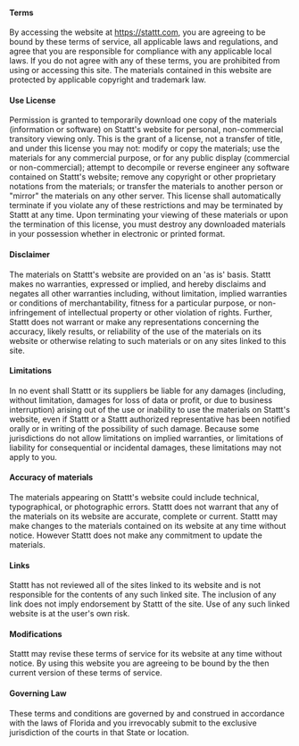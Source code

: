 #### Terms

By accessing the website at https://stattt.com, you are agreeing to be bound by these terms of service, all applicable laws and regulations, and agree that you are responsible for compliance with any applicable local laws. If you do not agree with any of these terms, you are prohibited from using or accessing this site. The materials contained in this website are protected by applicable copyright and trademark law.

#### Use License

Permission is granted to temporarily download one copy of the materials (information or software) on Stattt's website for personal, non-commercial transitory viewing only. This is the grant of a license, not a transfer of title, and under this license you may not:
modify or copy the materials;
use the materials for any commercial purpose, or for any public display (commercial or non-commercial);
attempt to decompile or reverse engineer any software contained on Stattt's website;
remove any copyright or other proprietary notations from the materials; or
transfer the materials to another person or "mirror" the materials on any other server.
This license shall automatically terminate if you violate any of these restrictions and may be terminated by Stattt at any time. Upon terminating your viewing of these materials or upon the termination of this license, you must destroy any downloaded materials in your possession whether in electronic or printed format.

#### Disclaimer

The materials on Stattt's website are provided on an 'as is' basis. Stattt makes no warranties, expressed or implied, and hereby disclaims and negates all other warranties including, without limitation, implied warranties or conditions of merchantability, fitness for a particular purpose, or non-infringement of intellectual property or other violation of rights.
Further, Stattt does not warrant or make any representations concerning the accuracy, likely results, or reliability of the use of the materials on its website or otherwise relating to such materials or on any sites linked to this site.

#### Limitations

In no event shall Stattt or its suppliers be liable for any damages (including, without limitation, damages for loss of data or profit, or due to business interruption) arising out of the use or inability to use the materials on Stattt's website, even if Stattt or a Stattt authorized representative has been notified orally or in writing of the possibility of such damage. Because some jurisdictions do not allow limitations on implied warranties, or limitations of liability for consequential or incidental damages, these limitations may not apply to you.

#### Accuracy of materials

The materials appearing on Stattt's website could include technical, typographical, or photographic errors. Stattt does not warrant that any of the materials on its website are accurate, complete or current. Stattt may make changes to the materials contained on its website at any time without notice. However Stattt does not make any commitment to update the materials.

#### Links

Stattt has not reviewed all of the sites linked to its website and is not responsible for the contents of any such linked site. The inclusion of any link does not imply endorsement by Stattt of the site. Use of any such linked website is at the user's own risk.

#### Modifications

Stattt may revise these terms of service for its website at any time without notice. By using this website you are agreeing to be bound by the then current version of these terms of service.

#### Governing Law

These terms and conditions are governed by and construed in accordance with the laws of Florida and you irrevocably submit to the exclusive jurisdiction of the courts in that State or location.
